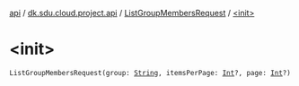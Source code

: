 [api](../../index.md) / [dk.sdu.cloud.project.api](../index.md) / [ListGroupMembersRequest](index.md) / [&lt;init&gt;](./-init-.md)

# &lt;init&gt;

`ListGroupMembersRequest(group: `[`String`](https://kotlinlang.org/api/latest/jvm/stdlib/kotlin/-string/index.html)`, itemsPerPage: `[`Int`](https://kotlinlang.org/api/latest/jvm/stdlib/kotlin/-int/index.html)`?, page: `[`Int`](https://kotlinlang.org/api/latest/jvm/stdlib/kotlin/-int/index.html)`?)`